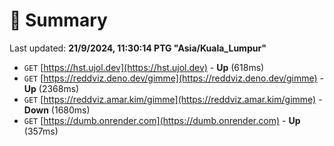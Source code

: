 # 📖 Summary
Last updated: **21/9/2024, 11:30:14 PTG "Asia/Kuala_Lumpur"**

- `GET` [https://hst.ujol.dev](https://hst.ujol.dev) - **Up** (618ms)
- `GET` [https://reddviz.deno.dev/gimme](https://reddviz.deno.dev/gimme) - **Up** (2368ms)
- `GET` [https://reddviz.amar.kim/gimme](https://reddviz.amar.kim/gimme) - **Down** (1680ms)
- `GET` [https://dumb.onrender.com](https://dumb.onrender.com) - **Up** (357ms)
